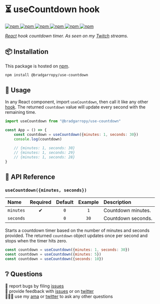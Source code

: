 # ⏳ useCountdown hook

<a href="https://www.npmjs.com/package/@bradgarropy/use-countdown">
    <img alt="npm" src="https://img.shields.io/npm/v/@bradgarropy/use-countdown.svg?style=flat-square">
</a>

<a href="https://www.npmjs.com/package/@bradgarropy/use-countdown">
    <img alt="npm" src="https://img.shields.io/npm/dt/@bradgarropy/use-countdown?style=flat-square">
</a>

<a href="https://bundlephobia.com/result?p=@bradgarropy/use-countdown">
    <img alt="npm" src="https://img.shields.io/bundlephobia/min/@bradgarropy/use-countdown?style=flat-square">
</a>

<a href="https://github.com/bradgarropy/use-countdown/actions">
    <img alt="npm" src="https://img.shields.io/github/workflow/status/bradgarropy/use-countdown/release?style=flat-square">
</a>

<a href="https://www.typescriptlang.org/dt/search?search=%40bradgarropy%2Fuse-countdown">
    <img alt="npm" src="https://img.shields.io/npm/types/@bradgarropy/use-countdown?style=flat-square">
</a>

<a href="https://bradgarropy.com/discord">
    <img alt="npm" src="https://img.shields.io/discord/748196643140010015?style=flat-square">
</a>

_[React][react] hook countdown timer. As seen on my [Twitch][twitch] streams._

## 📦 Installation

This package is hosted on [npm][npm].

```bash
npm install @bradgarropy/use-countdown
```

## 🥑 Usage

In any React component, import `useCountdown`, then call it like any other [hook][hooks]. The returned `countdown` value will update every second with the remaining time.

```javascript
import useCountdown from "@bradgarropy/use-countdown"

const App = () => {
    const countdown = useCountdown({minutes: 1, seconds: 30})
    console.log(countdown)

    // {minutes: 1, seconds: 30}
    // {minutes: 1, seconds: 29}
    // {minutes: 1, seconds: 28}
}
```

## 📖 API Reference

### `useCountdown({minutes, seconds})`

| Name      | Required | Default | Example | Description        |
| :-------- | :------: | :-----: | :-----: | :----------------- |
| `minutes` |    ✔     |   `0`   |   `1`   | Countdown minutes. |
| `seconds` |          |   `0`   |  `30`   | Countdown seconds. |

Starts a countdown timer based on the number of minutes and seconds provided. The returned `countdown` object updates once per second and stops when the timer hits zero.

```javascript
const countdown = useCountdown({minutes: 1, seconds: 30})
const countdown = useCountdown({minutes: 5})
const countdown = useCountdown({seconds: 10})
```

## ❔ Questions

🐛 report bugs by filing [issues][issues]  
📢 provide feedback with [issues][issues] or on [twitter][twitter]  
🙋🏼‍♂️ use my [ama][ama] or [twitter][twitter] to ask any other questions

[issues]: https://github.com/bradgarropy/use-countdown/issues
[ama]: https://bradgarropy.com/ama
[twitter]: https://twitter.com/bradgarropy
[react]: https://reactjs.org
[twitch]: https://twitch.tv/bradgarropy
[npm]: https://www.npmjs.com/package/@bradgarropy/use-countdown
[hooks]: https://reactjs.org/docs/hooks-intro.html
